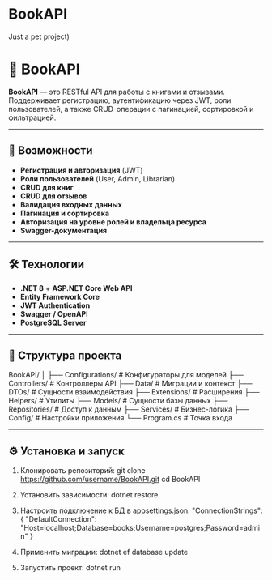 # BookAPI
Just a pet project)


# 📖 BookAPI

**BookAPI** — это RESTful API для работы с книгами и отзывами.  
Поддерживает регистрацию, аутентификацию через JWT, роли пользователей, а также CRUD-операции с пагинацией, сортировкой и фильтрацией.

---

## 🚀 Возможности

- **Регистрация и авторизация** (JWT)
- **Роли пользователей** (User, Admin, Librarian)
- **CRUD для книг**
- **CRUD для отзывов**
- **Валидация входных данных**
- **Пагинация и сортировка**
- **Авторизация на уровне ролей и владельца ресурса**
- **Swagger-документация**

---

## 🛠 Технологии

- **.NET 8** + **ASP.NET Core Web API**
- **Entity Framework Core**
- **JWT Authentication**
- **Swagger / OpenAPI**
- **PostgreSQL Server**
---

## 📂 Структура проекта

BookAPI/
│
├── Configurations/ # Конфигураторы для моделей
├── Controllers/ # Контроллеры API
├── Data/ # Миграции и контекст
├── DTOs/ # Сущности взаимодействия
├── Extensions/ # Расширения
├── Helpers/ # Утилиты
├── Models/ # Сущности базы данных
├── Repositories/ # Доступ к данным
├── Services/ # Бизнес-логика
├── Config/ # Настройки приложения
└── Program.cs # Точка входа

---

## ⚙️ Установка и запуск

1. Клонировать репозиторий:
git clone https://github.com/username/BookAPI.git
cd BookAPI

2. Установить зависимости:
dotnet restore

3. Настроить подключение к БД в appsettings.json:
"ConnectionStrings": {
    "DefaultConnection": "Host=localhost;Database=books;Username=postgres;Password=admin"
  }

4. Применить миграции:
dotnet ef database update

5. Запустить проект:
dotnet run
